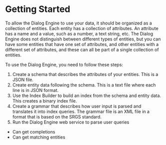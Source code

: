 <!--
NavPath: Knowledge Exploration Service
LinkLabel: Getting Started
Url: KES/documentation/start
Weight: 100
-->

# Getting Started
To allow the Dialog Engine to use your data, it should be organized as a collection of entities. Each entity has a collection of attributes. An attribute has a name and a value, such as a number, a text string, etc.
The Dialog Engine does not distinguish between different types of entities, but you can have some entities that have one set of attributes, and other entities with a different set of attributes, and these can all be part of a single collection of entities.

To use the Dialog Engine, you need to follow these steps:  
1. Create a schema that describes the attributes of your entities. This is a JSON file.  
2. Create entity data following the schema. This is a text file where each line is in JSON format.  
3. Use the Index Builder to build an index from the schema and entity data. This creates a binary index file.  
4. Create a grammar that describes how user input is parsed and translates it into index queries. The grammar file is an XML file in a format that is based on the SRGS standard.  
5. Run the Dialog Engine web service to parse user queries  
  * Can get completions  
  * Can get matching entities
